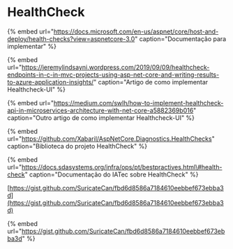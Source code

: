 # HealthCheck

{% embed url="https://docs.microsoft.com/en-us/aspnet/core/host-and-deploy/health-checks?view=aspnetcore-3.0" caption="Documentação para implementar" %}

{% embed url="https://jeremylindsayni.wordpress.com/2019/09/09/healthcheck-endpoints-in-c-in-mvc-projects-using-asp-net-core-and-writing-results-to-azure-application-insights/" caption="Artigo de como implementar Healthcheck-UI" %}

{% embed url="https://medium.com/swlh/how-to-implement-healthcheck-api-in-microservices-architecture-with-net-core-a5882369b016" caption="Outro artigo de como implementar Healthcheck-UI" %}

{% embed url="https://github.com/Xabaril/AspNetCore.Diagnostics.HealthChecks" caption="Biblioteca do projeto HealthCheck" %}

{% embed url="https://docs.sdasystems.org/infra/ops/pt/bestpractives.html\#health-check" caption="Documentação do IATec sobre HealthCheck" %}

[https://gist.github.com/SuricateCan/fbd6d8586a7184610eebbef673ebba3d](https://gist.github.com/SuricateCan/fbd6d8586a7184610eebbef673ebba3d)

{% embed url="https://gist.github.com/SuricateCan/fbd6d8586a7184610eebbef673ebba3d" %}

